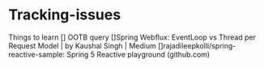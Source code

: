 # Tracking-issues
Things to learn
[] OOTB query
[]Spring Webflux: EventLoop vs Thread per Request Model | by Kaushal Singh | Medium
 []<a link= "https://github.com/rajadileepkolli/spring-reactive-sample">rajadileepkolli/spring-reactive-sample: Spring 5 Reactive playground (github.com)</a>
